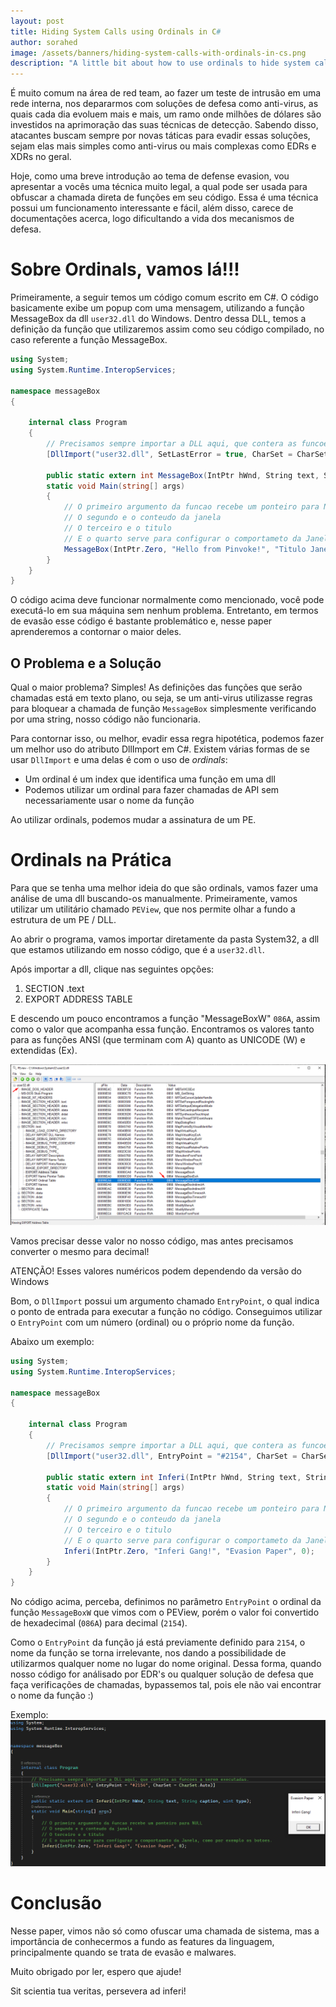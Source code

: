 ```yaml
---
layout: post
title: Hiding System Calls using Ordinals in C#
author: sorahed
image: /assets/banners/hiding-system-calls-with-ordinals-in-cs.png
description: "A little bit about how to use ordinals to hide system calls in C#"
---
```


É muito comum na área de red team, ao fazer um teste de intrusão em uma rede interna, nos depararmos com soluções de defesa como anti-virus, as quais cada dia evoluem mais e mais, um ramo onde milhões de dólares são investidos na aprimoração das suas técnicas de detecção. Sabendo disso, atacantes buscam sempre por novas táticas para evadir essas soluções, sejam elas mais simples como anti-virus ou mais complexas como EDRs e XDRs no geral.

Hoje, como uma breve introdução ao tema de defense evasion, vou apresentar a vocês uma técnica muito legal, a qual pode ser usada para obfuscar a chamada direta de funções em seu código. Essa é uma técnica possui um funcionamento interessante e fácil, além disso, carece de documentações acerca, logo dificultando a vida dos mecanismos de defesa.

# Sobre Ordinals, vamos lá!!!

Primeiramente, a seguir temos um código comum escrito em C#. O código basicamente exibe um popup com uma mensagem, utilizando a função MessageBox da dll `user32.dll` do Windows. Dentro dessa DLL, temos a definição da função que utilizaremos assim como seu código compilado, no caso referente a função MessageBox.

```csharp
using System;
using System.Runtime.InteropServices;

namespace messageBox
{

    internal class Program
    {
        // Precisamos sempre importar a DLL aqui, que contera as funcoes a serem executadas.
        [DllImport("user32.dll", SetLastError = true, CharSet = CharSet.Auto)]

        public static extern int MessageBox(IntPtr hWnd, String text, String caption, uint type);
        static void Main(string[] args)
        {
            // O primeiro argumento da funcao recebe um ponteiro para NULL
            // O segundo e o conteudo da janela
            // O terceiro e o titulo
            // E o quarto serve para configurar o comportameto da Janela, como por exemplo os botoes.
            MessageBox(IntPtr.Zero, "Hello from Pinvoke!", "Titulo Janela", 0);
        }
    }
}
```

O código acima deve funcionar normalmente como mencionado, você pode executá-lo em sua máquina sem nenhum problema. Entretanto, em termos de evasão esse código é bastante problemático e, nesse paper aprenderemos a contornar o maior deles.

## O Problema e a Solução

Qual o maior problema? Simples! As definições das funções que serão chamadas está em texto plano, ou seja, se um anti-virus utilizasse regras para bloquear a chamada de função `MessageBox` simplesmente verificando por uma string, nosso código não funcionaria.

Para contornar isso, ou melhor, evadir essa regra hipotética, podemos fazer um melhor uso do atributo DllImport em C#. Existem várias formas de se usar `DllImport` e uma delas é com o uso de *ordinals*:

- Um ordinal é um index que identifica uma função em uma dll
- Podemos utilizar um ordinal para fazer chamadas de API sem necessariamente usar o nome da função

Ao utilizar ordinals, podemos mudar a assinatura de um PE.

# Ordinals na Prática

Para que se tenha uma melhor ideia do que são ordinals, vamos fazer uma análise de uma dll buscando-os manualmente. Primeiramente, vamos utilizar um utilitário chamado `PEView`, que nos permite olhar a fundo a estrutura de um PE / DLL.

Ao abrir o programa, vamos importar diretamente da pasta System32, a dll que estamos utilizando em nosso código, que é a `user32.dll`.

Após importar a dll, clique nas seguintes opções:
1. SECTION .text
2. EXPORT ADDRESS TABLE

E descendo um pouco encontramos a função "MessageBoxW" `086A`, assim como o valor que acompanha essa função. Encontramos os valores tanto para as funções ANSI (que terminam com A) quanto as UNICODE (W) e extendidas (Ex). 

![](/assets/img/hide-1.png)

Vamos precisar desse valor no nosso código, mas antes precisamos converter o mesmo para decimal!

<p class="message">
ATENÇÃO! Esses valores numéricos podem dependendo da versão do Windows
</p>

Bom, o `DllImport` possui um argumento chamado `EntryPoint`, o qual indica o ponto de entrada para executar a função no código. Conseguimos utilizar o `EntryPoint` com um número (ordinal) ou o próprio nome da função.

Abaixo um exemplo:
```csharp
using System;
using System.Runtime.InteropServices;

namespace messageBox
{

    internal class Program
    {
        // Precisamos sempre importar a DLL aqui, que contera as funcoes a serem executadas.
        [DllImport("user32.dll", EntryPoint = "#2154", CharSet = CharSet.Auto)]

        public static extern int Inferi(IntPtr hWnd, String text, String caption, uint type);
        static void Main(string[] args)
        {
            // O primeiro argumento da funcao recebe um ponteiro para NULL
            // O segundo e o conteudo da janela
            // O terceiro e o titulo
            // E o quarto serve para configurar o comportameto da Janela, como por exemplo os botoes.
            Inferi(IntPtr.Zero, "Inferi Gang!", "Evasion Paper", 0);
        }
    }
}
```

No código acima, perceba, definimos no parâmetro `EntryPoint` o ordinal da função `MessageBoxW` que vimos com o PEView, porém o valor foi convertido de hexadecimal (`086A`) para decimal (`2154`).

Como o `EntryPoint` da função já está previamente definido para `2154`, o nome da função se torna irrelevante, nos dando a possibilidade de utilizarmos qualquer nome no lugar do nome original. Dessa forma, quando nosso código for análisado por EDR's ou qualquer solução de defesa que faça verificações de chamadas, bypassemos tal, pois ele não vai encontrar o nome da função :)

Exemplo:
![](/assets/img/hide-2.png)

# Conclusão

Nesse paper, vimos não só como ofuscar uma chamada de sistema, mas a importância de conhecermos a fundo as features da linguagem, principalmente quando se trata de evasão e malwares.

Muito obrigado por ler, espero que ajude!

<p class="message">
Sit scientia tua veritas, persevera ad inferi!
</p>